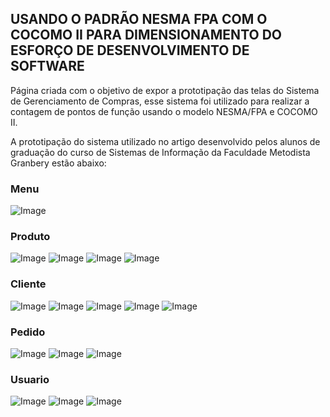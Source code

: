 ## USANDO O PADRÃO NESMA FPA COM O COCOMO II PARA DIMENSIONAMENTO DO ESFORÇO DE DESENVOLVIMENTO DE SOFTWARE

Página criada com o objetivo de expor a prototipação das telas do Sistema de Gerenciamento de Compras, esse sistema foi utilizado para realizar a contagem de pontos de função usando o modelo NESMA/FPA e COCOMO II.

A prototipação do sistema utilizado no artigo desenvolvido pelos alunos de graduação do curso de Sistemas de Informação da Faculdade Metodista Granbery estão abaixo:

### Menu
![Image](images/novo_menu.png)

### Produto
![Image](images/cadastro_produto.png)
![Image](images/consultar_produtos.png)
![Image](images/produtos-por-fornecedor.png)
![Image](images/ranking-produtos-vendidos.png)

### Cliente
![Image](images/cadastro_clientes.png)
![Image](images/pesquisar_clientes.png)
![Image](images/relatorio-clientes.png)
![Image](images/produtos-mais-comprados-tipo-cliente.png)
![Image](images/quantidade-clientes-regiao.png)

### Pedido
![Image](images/cadastro_de_pedidos_1.png)
![Image](images/relatorio-pedidos-valor-total.png)
![Image](images/faturamento-mensal.png)

### Usuario
![Image](images/login.png)
![Image](images/relatorio_de_usurios_cadastrados.png)
![Image](images/relatorio_de_expirao_de_senhas.png)
